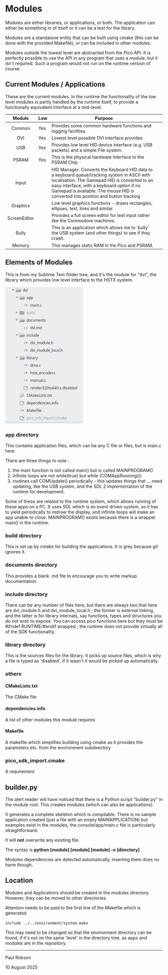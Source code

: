 # Modules

Modules are either libraries, or applications, or both. The application can either be something in of itself or it can be a test for the library. 

Modules are a standalone entity that can be built using cmake (this can be done with the provided Makefile), or can be included in other modules.

Modules outside the lowest level are abstracted from the Pico API. It is perfectly possible to use the API in any program that uses a module, but it isn't required. Such a program would not run on the runtime version of course.

## Current Modules / Applications

These are the current modules. In the runtime the functionality of the low level modules is partly handled by the runtime itself, to provide a functionally equivalent interface at a mid-level.

|    Module    | Low  | Purpose                                                      |      |
| :----------: | ---- | ------------------------------------------------------------ | ---- |
|    Common    | Yes  | Provides some common hardware functions and logging facilities. |      |
|     DVI      | Yes  | Lowest level possible DVI interface provides                 |      |
|     USB      | Yes  | Provides low level HID device interface (e.g. USB packets) and a simple File system. |      |
|    PSRAM     | Yes  | This is the physical hardware interface to the PSRAM Chip    |      |
|    Input     |      | HID Manager. Converts the Keyboard HID data to a keyboard queue/tracking system in ASCII with localisation. The Gamepad HID is converted to an easy interface, with a keyboard option if no Gamepad is available. The mouse HID is converted into position and button tracking |      |
|   Graphics   |      | Low level graphics functions - draws rectangles, ellipses, text, lines and similar. |      |
| ScreenEditor |      | Provides a full screen editor for text input rather like the Commodore machines. |      |
|    Bully     |      | This is an application which allows me to 'bully' the USB system (and other things) to see if they crash. |      |
|    Memory    |      | This manages static RAM in the Pico and PSRAM.               |      |

## Elements of Modules

This is from my Sublime Text folder tree, and it's the module for "dvi", the library which provides low level interface to the HSTX system.



![image-20250707074634507](./assets/image-20250707074634507.png)

### app directory

This contains application files, which can be any C file or files, but is main.c here. 

There are three things to note :

1) the main function is not called main() but is called MAINPROGRAM()
2) infinite loops are not while(true) but while (COMAppRunning())
4) routines call COMUpdate() periodically - this updates things that ... need updating, like the USB system, and the SDL 2 implementation of the runtime for development.

Some of these are related to the runtime system, which allows running of these apps on a PC. It uses SDL which is an event driven system, so it has to yield periodically to redraw the display, and infinite loops will make an app unable to close. MAINPROGRAM() exists because there is a wrapper main() in the runtime.

### build directory

This is set up by cmake for building the applications. It is grey because git ignores it.

### documents directory

This provides a blank .md file to encourage you to write markup documentation.

### include directory

There can be any number of files here, but there are always two that here are dvi_module.h and dvi_module_local.h ; the former is external linking, and the latter is for library internals, say functions, types and structures you do not wish to expose. You can access pico functions here but they must be #ifndef RUNTIME/#endif wrapped ; the runtime does not provide virtually all of the SDK functionality.

### library directory

This is the sources files for the library. It picks up source files, which is why a file is typed as 'disabled', if it wasn't it would be picked up automatically.

### others

#### CMakeLists.txt

The CMake file

#### dependencies.info

A list of other modules this module requires

#### Makefile

A makefile which simplifies building using cmake as it provides the parameters etc. from the environment subdirectory

### pico_sdk_import.cmake

A requirement

## builder.py

The alert reader will have noticed that there is a Python script "builder.py" in the module root. This creates modules (which can also be applications). 

It generates a complete skeleton which is compilable.  There is no sample application created (just a file with an empty MAINAPPLICATION) but examples exist in the modules, the console/app/main.c file is particularly straightforward.

It will **not** overwrite any existing file.

The syntax is **python [module] [module] [module] -o [directory]**

Modules dependencies are detected automatically, inserting them does no harm though. 

## Location

Modules and Applications should be created in the modules directory. However, they can be moved to other directories. 

Attention needs to be paid to the first line of the Makefile which is generated

`include ../../environment/system.make`

This may need to be changed so that the environment directory can be found, if it's not on the same 'level' in the directory tree, as apps and modules are in the repository.

------

Paul Robson 

10 August 2025